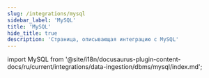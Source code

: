 ```yaml
---
slug: /integrations/mysql
sidebar_label: 'MySQL'
title: 'MySQL'
hide_title: true
description: 'Страница, описывающая интеграцию с MySQL'
---
```


import MySQL from '@site/i18n/docusaurus-plugin-content-docs/ru/current/integrations/data-ingestion/dbms/mysql/index.md';

<MySQL/>
